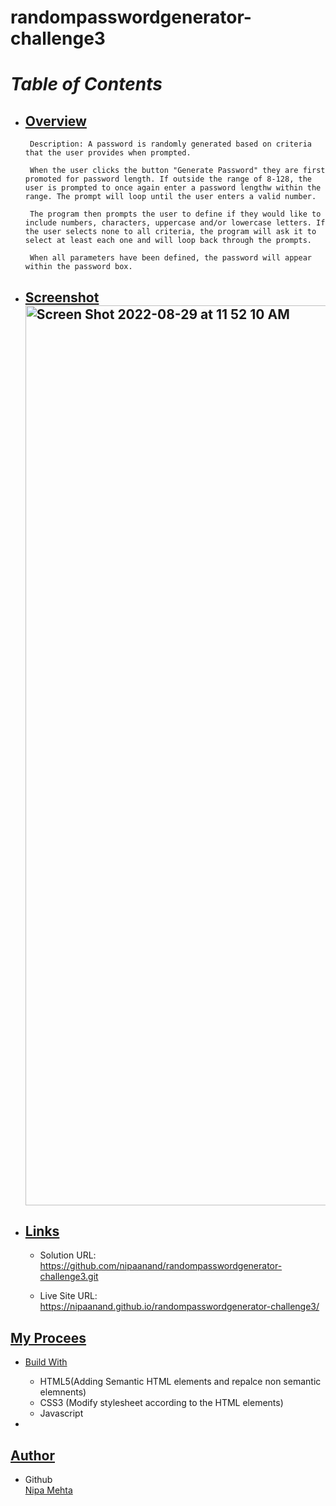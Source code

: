 # randompasswordgenerator-challenge3
# *Table of Contents*
- ## [Overview](#overview)

       Description: A password is randomly generated based on criteria that the user provides when prompted.

       When the user clicks the button "Generate Password" they are first promoted for password length. If outside the range of 8-128, the user is prompted to once again enter a password lengthw within the range. The prompt will loop until the user enters a valid number.

       The program then prompts the user to define if they would like to include numbers, characters, uppercase and/or lowercase letters. If the user selects none to all criteria, the program will ask it to select at least each one and will loop back through the prompts.

       When all parameters have been defined, the password will appear within the password box.

        
    

- ## [Screenshot](#screenshot)<img width="1440" alt="Screen Shot 2022-08-29 at 11 52 10 AM" src="https://user-images.githubusercontent.com/105323937/187931168-4648737f-f696-4fbb-9be9-dc7da127c505.png">



- ## [Links](#links)
    - Solution URL:
    https://github.com/nipaanand/randompasswordgenerator-challenge3.git
    

    - Live Site URL: https://nipaanand.github.io/randompasswordgenerator-challenge3/


## [My Procees](#myprocess)
- [Build With](#buildwith)

    -  HTML5(Adding Semantic HTML elements  and repalce non semantic elemnents)
    -  CSS3 (Modify stylesheet according to the HTML elements)
    -  Javascript
- 

    
## [Author](#author)
- Github   
[Nipa Mehta](https://www.github.com/nipaanand)